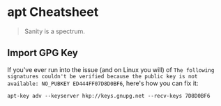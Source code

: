 # apt Cheatsheet

> Sanity is a spectrum.

## Import GPG Key
If you've ever run into the issue (and on Linux you will) of `The following signatures couldn't be verified because the public key is not available: NO_PUBKEY ED444FF07D8D0BF6`, here's how you can fix it:
```
apt-key adv --keyserver hkp://keys.gnupg.net --recv-keys 7D8D0BF6
```
